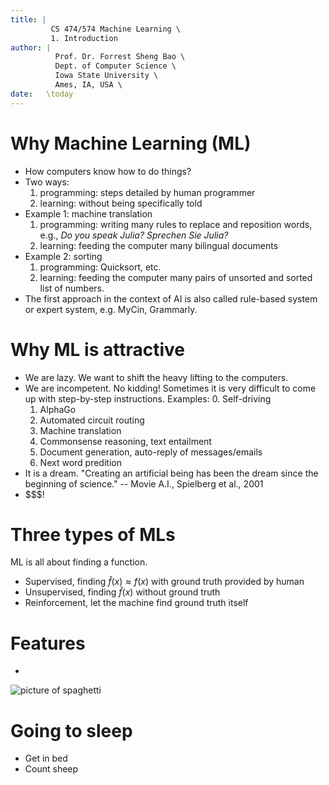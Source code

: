 ```yaml
---
title: | 
         CS 474/574 Machine Learning \
         1. Introduction
author: |
          Prof. Dr. Forrest Sheng Bao \
          Dept. of Computer Science \
          Iowa State University \
          Ames, IA, USA \
date:   \today
---
```


# Why Machine Learning (ML)

- How computers know how to do things?
- Two ways:
    1. programming: steps detailed by human programmer
    2. learning: without being specifically told 
- Example 1: machine translation
    1. programming: writing many rules to replace and reposition words, e.g., 
    _Do you speak Julia?_ _Sprechen Sie Julia?_   
    2. learning: feeding the computer many bilingual documents 
- Example 2: sorting 
    1. programming: Quicksort, etc. 
    2. learning: feeding the computer many pairs of unsorted and sorted list of numbers. 
- The first approach in the context of AI is also called rule-based system or expert system, e.g. MyCin, Grammarly. 

# Why ML is attractive

- We are lazy. We want to shift the heavy lifting to the computers. 
- We are incompetent. No kidding! Sometimes it is very difficult to come up with step-by-step instructions. Examples: 
    0. Self-driving
    1. AlphaGo 
    2. Automated circuit routing
    3. Machine translation
    4. Commonsense reasoning, text entailment 
    5. Document generation, auto-reply of messages/emails
    6. Next word predition
- It is a dream. "Creating an artificial being has been the dream since the beginning of science." -- Movie A.I., Spielberg et al., 2001
- \$\$\$! 

# Three types of MLs

ML is all about finding a function. 

- Supervised, finding $\hat{f}(x) \approx f(x)$ with ground truth provided by human
- Unsupervised, finding $\hat{f}(x)$ without ground truth
- Reinforcement, let the machine find ground truth itself

# Features

- 

![picture of spaghetti](spaghetti.jpg)

# Going to sleep

- Get in bed
- Count sheep
